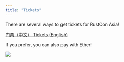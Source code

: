 ```yaml
---
title: "Tickets"
---
```


There are several ways to get tickets for RustCon Asia!

<div class="buttons is-centered">
    <a class="button is-medium is-rounded is-large is-primary"
        href="http://www.huodongxing.com/event/6479456003900">
        门票（中文）
    </a>
    <a class="button is-medium is-rounded is-large is-primary"
        href="https://ti.to/cryptape/rustcon-asia">
        Tickets (English)
    </a>
</div>

If you prefer, you can also pay with Ether!

<div class="columns">
    <img class="column is-half is-offset-one-quarter" src="/img/ether-payment.jpg">
</div>